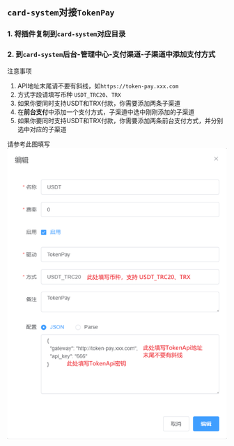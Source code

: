 ## `card-system`对接`TokenPay`

### 1. 将插件复制到`card-system`对应目录
### 2. 到`card-system`后台-**管理中心**-**支付渠道**-**子渠道**中添加支付方式
注意事项
1. API地址末尾请不要有斜线，如`https://token-pay.xxx.com`  
2. 方式字段请填写币种 `USDT_TRC20`、`TRX`  
3. 如果你要同时支持USDT和TRX付款，你需要添加两条子渠道
4. 在**前台支付**中添加一个支付方式，子渠道中选中刚刚添加的子渠道
5. 如果你要同时支持USDT和TRX付款，你需要添加两条前台支付方式，并分别选中对应的子渠道

请参考此图填写
<img src="../../Wiki/imgs/card-system-payment.png" alt="v2board支付方式配置"/>